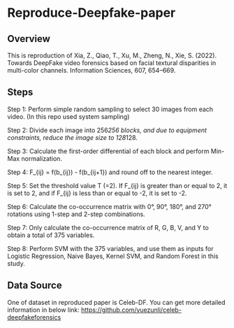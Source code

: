 # Reproduce-Deepfake-paper

## Overview
This is reproduction of Xia, Z., Qiao, T., Xu, M., Zheng, N., Xie, S. (2022). Towards DeepFake video forensics based on facial textural disparities in multi-color channels. Information Sciences, 607, 654–669.

## Steps
Step 1: Perform simple random sampling to select 30 images from each video. (In this repo used system sampling)

Step 2: Divide each image into 256*256 blocks, and due to equipment constraints, reduce the image size to 128*128.

Step 3: Calculate the first-order differential of each block and perform Min-Max normalization.

Step 4: F_{ij} = f(b_{ij}) - f(b_{ij+1}) and round off to the nearest integer.

Step 5: Set the threshold value T (=2). If F_{ij} is greater than or equal to 2, it is set to 2, and if F_{ij} is less than or equal to -2, it is set to -2.

Step 6: Calculate the co-occurrence matrix with 0°, 90°, 180°, and 270° rotations using 1-step and 2-step combinations.

Step 7: Only calculate the co-occurrence matrix of R, G, B, V, and Y to obtain a total of 375 variables.

Step 8: Perform SVM with the 375 variables, and use them as inputs for Logistic Regression, Naive Bayes, Kernel SVM, and Random Forest in this study.


## Data Source
One of dataset in reproduced paper is Celeb-DF. You can get more detailed information in below link: 
https://github.com/yuezunli/celeb-deepfakeforensics

